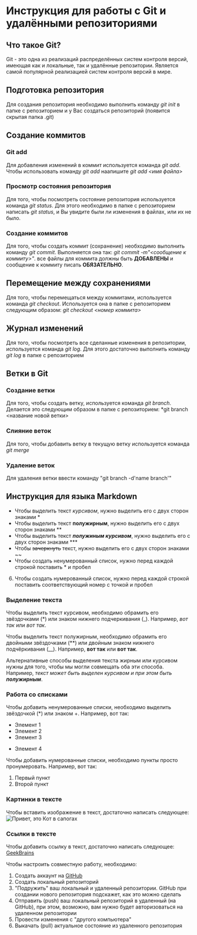 # **Инструкция для работы с Git и удалёнными репозиториями**

## **Что такое Git?**
Git - это одна из реализаций распределённых систем контроля версий, имеющая как и локальные, так и удалённые репозитории. Является самой популярной реализацией систем контроля версий в мире.

## **Подготовка репозитория**
Для создания репозитория необходимо выполнить команду *git init* в папке с репозиторием и у Вас создаться репозиторий (появится скрытая папка .git)

## **Создание коммитов**

### **Git add**
Для добавления изменений в коммит используется команда *git add*. Чтобы использовать команду *git add* наапишите *git add <имя файла>*

### **Просмотр состояния репозитория**
Для того, чтобы посмотреть состояние репозитория используется команда *git status*. Для этого необходимо в папке с репозиторием написать *git status*, и Вы увидите были ли изменения в файлах, или их не было.

### **Создание коммитов**
Для того, чтобы создать коммит (сохранение) необходимо выполнить команду *git commit*. Выполняется она так: *git commit -m"<сообщение к коммиту>"*. все файлы для коммита должны быть **ДОБАВЛЕНЫ** и сообщение к коммиту писать **ОБЯЗАТЕЛЬНО**.

## **Перемещение между сохранениями**
Для того, чтобы перемещаться между коммитами, используется команда *git checkout*. Используется она в папке с репозиторием следующим образом: *git checkout <номер коммита>*

## **Журнал изменений**
Для того, чтобы посмотреть все сделанные изменения в репозитории, используется команда *git log*. Для этого достаточно выполнить команду *git log* в папке с репозиторием

## **Ветки в Git**

### **Создание ветки**
Для того, чтобы создать ветку, используется команда *git branch*. Делается это следующим образом в папке с репозиторием: *git branch <название новой ветки>

### **Слияние веток**
Для того, чтобы добавить ветку в текущую ветку используется команда *git merge*

### **Удаление веток**
Для удаления ветки ввести команду "git branch -d'name branch'"

## **Инструкция для языка Markdown**
* Чтобы выделить текст *курсивом*, нужно выделить его с двух сторон знаками *
* Чтобы выделить текст **полужирным**, нужно выделить его с двух сторон знаками **
* Чтобы выделить текст ***полужиным курсивом***, нужно выделить его с двух сторон знаками ***
* Чтобы ~~зачеркнуть~~ текст, нужно выделить его с двух сторон знаками ~~
* Чтобы создать ненумерованный список, нужно перед каждой строкой поставить * и пробел
6. Чтобы создать нумерованный список, нужно перед каждой строкой поставить соответствующий номер с точкой и пробел

### Выделение текста

Чтобы выделить текст курсивом, необходимо обрамить его звёздочками (*) или знаком нижнего подчеркивания (_). Например, *вот так* или _вот так_.

Чтобы выделить текст полужирным, необходимо обрамить его двойными звёздочками (**) или двойным знаком нижнего подчёркивания (__). Например, **вот так** или __вот так__.

Альтернативные способы выделения текста жирным или курсивом нужны для того, чтобы мы могли совмещать оба эти способа. Например, _текст может быть выделен курсивом и при этом быть **полужирным**_.

### Работа со списками

Чтобы добавить ненумерованные списки, необходимо выделить звёздочкой (*) или знаком +. Например, вот так:
* Элемент 1
* Элемент 2
* Элемент 3
+ Элемент 4

Чтобы добавить нумерованные списки, необходимо пункты просто пронумеровать. Например, вот так:
1. Первый пункт
2. Второй пункт

### Картинки в тексте

Чтобы вставить изображение в текст, достаточно написать следующее:
![Привет, это Кот в сапогах](puss_in_boots.jpg)

### Ссылки в тексте

Чтобы добавить ссылку в текст, достаточно написать следующее:
[GeekBrains](https://gb.ru)

Чтобы настроить совместную работу, необходимо:
1. Создать аккаунт на [GitHub](https://github.com/)
2. Создать локальный репозиторий
3. "Подружить" ваш локальный и удаленный репозитории. GitHub при создании нового репозитория подскажет, как это можно сделать
4. Отправить (push) ваш локальный репозиторий в удаленный (на GitHub), при этом, возможно, вам нужно будет авторизоваться на удаленном репозитории
5. Провести изменения с "другого компьютера"
6. Выкачать (pull) актуальное состояние из удаленного репозитория
